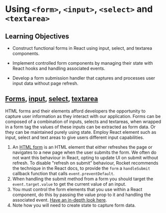 # Using `<form>`, `<input>`, `<select>` and `<textarea>`

## Learning Objectives

- Construct functional forms in React using input, select, and textarea components.

- Implement controlled form components by managing their state with React hooks and handling associated events.

- Develop a form submission handler that captures and processes user input data without page refresh.

## <a href="https://react.dev/reference/react-dom/components#form-components" target="_blank">Forms</a>, <a href="https://react.dev/reference/react-dom/components/input" target="_blank">input</a>, <a href="https://react.dev/reference/react-dom/components/select" target="_blank">select</a>, <a href="https://react.dev/reference/react-dom/components/textarea" target="_blank">textarea</a>

HTML forms and their elements afford developers the opportunity to capture user information as they interact with our application. Forms can be composed of a combination of inputs, selects and textareas, when wrapped in a form tag the values of these inputs can be extracted as form data. Or they can be maintained purely using state. Employ React element such as input, select and text areas to give users different input capabilities.

1. An <a href="https://www.w3schools.com/html/html_forms.asp" target="_blank">HTML form</a> is an HTML element that either refreshes the page or navigates to a new page when the user submits the form. We often do not want this behaviour in React, opting to update UI on submit without refresh. To disable "refresh on submit" behaviour, Rocket recommends the technique in the React docs, to provide the `form` a `handleSubmit` callback function that calls `event.preventDefault`.
2. When handling the submit method from a form you should target the `event.target.value` to get the current value of an input.
3. You must control the form elements that you use within a React component, do this by passing the value prop to it and handling the associated event. <a href="https://react.dev/reference/react-dom/components/input#controlling-an-input-with-a-state-variable" target="_blank">Have an in-depth look here</a>.
4. Note how you will need to create state to capture form data.

<!-- ## Post-Class Exercises: Codecademy React 101

Complete all exercises in the following Codecademy lessons when they are assigned in the Rocket course schedule.

1. <a href="https://www.codecademy.com/courses/react-101/lessons/react-forms/exercises/react-forms-intro" target="_blank">React Forms</a> -->


